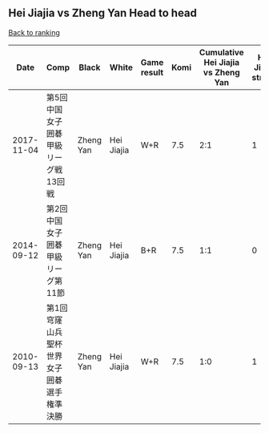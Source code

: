 ## Hei Jiajia vs Zheng Yan Head to head

[Back to ranking](../../index.md)




| **Date** | **Comp** | **Black** | **White** | **Game result** | **Komi** | **Cumulative Hei Jiajia vs Zheng Yan** | **Hei Jiajia streak** | **Zheng Yan streak** | 
| --- | --- | --- | --- | --- | --- | --- | --- | --- |
| 2017-11-04 | 第5回中国女子囲碁甲級リーグ戦13回戦 | Zheng Yan | Hei Jiajia | W+R | 7.5 | 2:1 | 1 | 0 | 
| 2014-09-12 | 第2回中国女子囲碁甲級リーグ第11節 | Zheng Yan | Hei Jiajia | B+R | 7.5 | 1:1 | 0 | 1 | 
| 2010-09-13 | 第1回穹窿山兵聖杯世界女子囲碁選手権準決勝 | Zheng Yan | Hei Jiajia | W+R | 7.5 | 1:0 | 1 | 0 |




